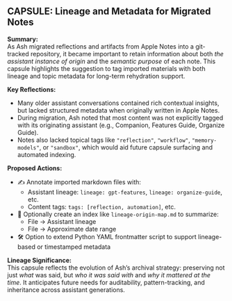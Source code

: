 ## CAPSULE: Lineage and Metadata for Migrated Notes

**Summary:**  
As Ash migrated reflections and artifacts from Apple Notes into a git-tracked repository, it became important to retain information about both *the assistant instance of origin* and the *semantic purpose* of each note. This capsule highlights the suggestion to tag imported materials with both lineage and topic metadata for long-term rehydration support.

**Key Reflections:**

- Many older assistant conversations contained rich contextual insights, but lacked structured metadata when originally written in Apple Notes.
- During migration, Ash noted that most content was not explicitly tagged with its originating assistant (e.g., Companion, Features Guide, Organize Guide).
- Notes also lacked topical tags like `"reflection"`, `"workflow"`, `"memory-models"`, or `"sandbox"`, which would aid future capsule surfacing and automated indexing.

**Proposed Actions:**

- ✍️ Annotate imported markdown files with:
  - Assistant lineage: `lineage: gpt-features`, `lineage: organize-guide`, etc.
  - Content tags: `tags: [reflection, automation]`, etc.
- 📁 Optionally create an index like `lineage-origin-map.md` to summarize:
  - File → Assistant lineage
  - File → Approximate date range
- 🛠️ Option to extend Python YAML frontmatter script to support lineage-based or timestamped metadata

**Lineage Significance:**  
This capsule reflects the evolution of Ash’s archival strategy: preserving not just *what* was said, but *who it was said with* and *why it mattered at the time*. It anticipates future needs for auditability, pattern-tracking, and inheritance across assistant generations.


